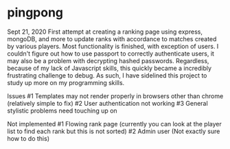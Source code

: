 # pingpong
Sept 21, 2020
  First attempt at creating a ranking page using express, mongoDB, and more to update ranks with accordance to matches created by various players.
  Most functionality is finished, with exception of users. I couldn't figure out how to use passport to correctly authenticate users, it may also be a problem with decrypting hashed passwords.
  Regardless, because of my lack of Javascript skills, this quickly became a incredibly frustrating challenge to debug. As such, I have sidelined this project to study up more on my programming skills.
  
  Issues
  #1 Templates may not render properly in browsers other than chrome (relatively simple to fix)
  #2 User authentication not working
  #3 General stylistic problems need touching up on
  
  Not implemented
  #1 Flowing rank page (currently you can look at the player list to find each rank but this is not sorted)
  #2 Admin user (Not exactly sure how to do this)
  
  
  
